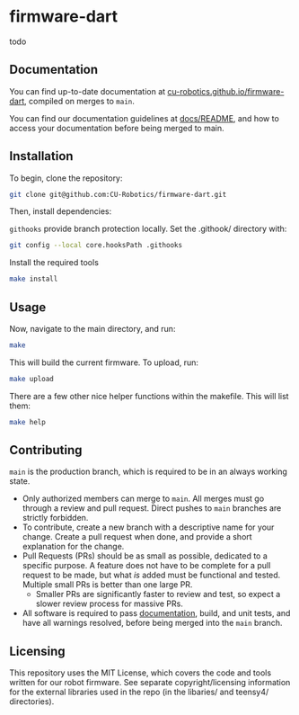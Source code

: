 # firmware-dart

todo

## Documentation
You can find up-to-date documentation at [cu-robotics.github.io/firmware-dart](cu-robotics.github.io/firmware/), compiled on merges to `main`.

You can find our documentation guidelines at [docs/README](docs/README.md), and how to access your documentation before being merged to main.

## Installation
To begin, clone the repository:
```bash
git clone git@github.com:CU-Robotics/firmware-dart.git
```

Then, install dependencies:

`githooks` provide branch protection locally. Set the .githook/ directory with:
```bash
git config --local core.hooksPath .githooks
```

Install the required tools
```bash
make install
```

## Usage

Now, navigate to the main directory, and run:

```bash
make
```

This will build the current firmware. To upload, run:

```bash
make upload
```

There are a few other nice helper functions within the makefile. This will list them:

```bash
make help
```


## Contributing
`main` is the production branch, which is required to be in an always working state.
- Only authorized members can merge to `main`. All merges must go through a review and pull request. Direct pushes to `main` branches are strictly forbidden.
- To contribute, create a new branch with a descriptive name for your change. Create a pull request when done, and provide a short explanation for the change.
- Pull Requests (PRs) should be as small as possible, dedicated to a specific purpose. A feature does not have to be complete for a pull request to be made, but what *is* added must be functional and tested. Multiple small PRs is better than one large PR.
    - Smaller PRs are significantly faster to review and test, so expect a slower review process for massive PRs.
- All software is required to pass [documentation](docs/README.md), build, and unit tests, and have all warnings resolved, before being merged into the `main` branch.

## Licensing
This repository uses the MIT License, which covers the code and tools written for our robot firmware. See separate copyright/licensing information for the external libraries used in the repo (in the libaries/ and teensy4/ directories).
